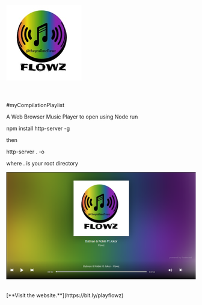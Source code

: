# ![FlowzArt logo](https://github.com/ttejuosho/myPlaylist/blob/master/playlists/covers/art.jpg) 


<br>

#myCompilationPlaylist

A Web Browser Music Player
to open using Node run

npm install http-server -g

then

http-server . -o 

where . is your root directory

![screenshot of player](https://github.com/ttejuosho/myPlaylist/blob/master/playlists/covers/screenshot.PNG)

<br>
[**Visit the website.**](https://bit.ly/playflowz)<br>